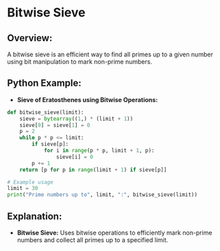 # **Bitwise Sieve**

## **Overview:**

A bitwise sieve is an efficient way to find all primes up to a given number using bit manipulation to mark non-prime numbers.

## **Python Example:**

- **Sieve of Eratosthenes using Bitwise Operations:**

```python
def bitwise_sieve(limit):
    sieve = bytearray((1,) * (limit + 1))
    sieve[0] = sieve[1] = 0
    p = 2
    while p * p <= limit:
        if sieve[p]:
            for i in range(p * p, limit + 1, p):
                sieve[i] = 0
        p += 1
    return [p for p in range(limit + 1) if sieve[p]]

# Example usage
limit = 30
print("Prime numbers up to", limit, ":", bitwise_sieve(limit))
```

## **Explanation:**
- **Bitwise Sieve:** Uses bitwise operations to efficiently mark non-prime numbers and collect all primes up to a specified limit.

